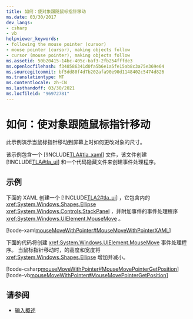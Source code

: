 ```yaml
---
title: 如何：使对象跟随鼠标指针移动
ms.date: 03/30/2017
dev_langs:
- csharp
- vb
helpviewer_keywords:
- following the mouse pointer (cursor)
- mouse pointer (cursor), making objects follow
- cursor (mouse pointer), making objects follow
ms.assetid: 50b20415-14bc-405c-baf3-2fb254fffde3
ms.openlocfilehash: f348586341d0fa5b6e1a5fe15ab8c3a75e369e64
ms.sourcegitcommit: bf5dd80f4d7b202afa90e90d1148402c5474d826
ms.translationtype: MT
ms.contentlocale: zh-CN
ms.lasthandoff: 03/30/2021
ms.locfileid: "96972781"
---
```

# <a name="how-to-make-an-object-follow-the-mouse-pointer"></a>如何：使对象跟随鼠标指针移动
此示例演示当鼠标指针移动到屏幕上时如何更改对象的尺寸。  
  
 该示例包含一个 [!INCLUDE[TLA#tla_xaml](../../../includes/tlasharptla-xaml-md.md)] 文件，该文件创建 [!INCLUDE[TLA#tla_ui](../../../includes/tlasharptla-ui-md.md)] 和一个代码隐藏文件来创建事件处理程序。  
  
## <a name="example"></a>示例  
 下面的 XAML 创建一个 [!INCLUDE[TLA2#tla_ui](../../../includes/tla2sharptla-ui-md.md)] ，它包含内的 <xref:System.Windows.Shapes.Ellipse> <xref:System.Windows.Controls.StackPanel> ，并附加事件的事件处理程序 <xref:System.Windows.UIElement.MouseMove> 。  
  
 [!code-xaml[mouseMoveWithPointer#MouseMoveWithPointerXAML](~/samples/snippets/csharp/VS_Snippets_Wpf/mouseMoveWithPointer/CSharp/Window1.xaml#mousemovewithpointerxaml)]  
  
 下面的代码将创建 <xref:System.Windows.UIElement.MouseMove> 事件处理程序。  当鼠标指针移动时，的高度和宽度将 <xref:System.Windows.Shapes.Ellipse> 增加并减小。  
  
 [!code-csharp[mouseMoveWithPointer#MouseMovePointerGetPosition](~/samples/snippets/csharp/VS_Snippets_Wpf/mouseMoveWithPointer/CSharp/Window1.xaml.cs#mousemovepointergetposition)]
 [!code-vb[mouseMoveWithPointer#MouseMovePointerGetPosition](~/samples/snippets/visualbasic/VS_Snippets_Wpf/mouseMoveWithPointer/VisualBasic/Window1.xaml.vb#mousemovepointergetposition)]  
  
## <a name="see-also"></a>请参阅

- [输入概述](input-overview.md)
